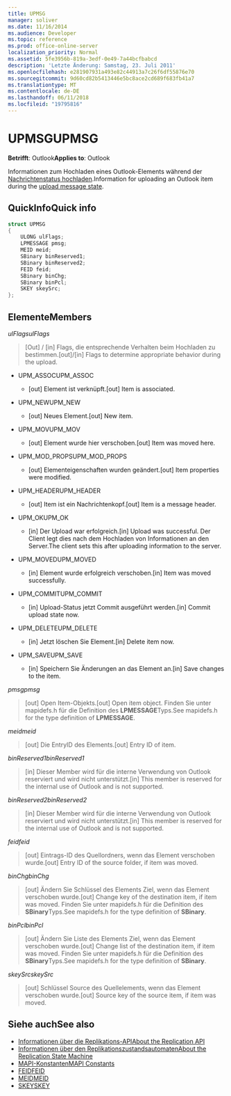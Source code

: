 ```yaml
---
title: UPMSG
manager: soliver
ms.date: 11/16/2014
ms.audience: Developer
ms.topic: reference
ms.prod: office-online-server
localization_priority: Normal
ms.assetid: 5fe3956b-819a-3edf-0e49-7a44bcfbabcd
description: 'Letzte Änderung: Samstag, 23. Juli 2011'
ms.openlocfilehash: e281907931a493e82c44913a7c26f6df55876e70
ms.sourcegitcommit: 9d60cd82b5413446e5bc8ace2cd689f683fb41a7
ms.translationtype: MT
ms.contentlocale: de-DE
ms.lasthandoff: 06/11/2018
ms.locfileid: "19795816"
---
```

# <a name="upmsg"></a><span data-ttu-id="7c307-103">UPMSG</span><span class="sxs-lookup"><span data-stu-id="7c307-103">UPMSG</span></span>

<span data-ttu-id="7c307-104">**Betrifft**: Outlook</span><span class="sxs-lookup"><span data-stu-id="7c307-104">**Applies to**: Outlook</span></span> 
  
<span data-ttu-id="7c307-105">Informationen zum Hochladen eines Outlook-Elements während der [Nachrichtenstatus hochladen](upload-message-state.md).</span><span class="sxs-lookup"><span data-stu-id="7c307-105">Information for uploading an Outlook item during the [upload message state](upload-message-state.md).</span></span>
  
## <a name="quick-info"></a><span data-ttu-id="7c307-106">QuickInfo</span><span class="sxs-lookup"><span data-stu-id="7c307-106">Quick info</span></span>

```cpp
struct UPMSG 
{ 
    ULONG ulFlags; 
    LPMESSAGE pmsg; 
    MEID meid; 
    SBinary binReserved1; 
    SBinary binReserved2; 
    FEID feid; 
    SBinary binChg; 
    SBinary binPcl; 
    SKEY skeySrc; 
};
```

## <a name="members"></a><span data-ttu-id="7c307-107">Elemente</span><span class="sxs-lookup"><span data-stu-id="7c307-107">Members</span></span>

 <span data-ttu-id="7c307-108">_ulFlags_</span><span class="sxs-lookup"><span data-stu-id="7c307-108">_ulFlags_</span></span>
  
> <span data-ttu-id="7c307-109">[Out] / [in] Flags, die entsprechende Verhalten beim Hochladen zu bestimmen.</span><span class="sxs-lookup"><span data-stu-id="7c307-109">[out]/[in] Flags to determine appropriate behavior during the upload.</span></span> 
    
  - <span data-ttu-id="7c307-110">UPM_ASSOC</span><span class="sxs-lookup"><span data-stu-id="7c307-110">UPM_ASSOC</span></span>
    
    - <span data-ttu-id="7c307-111">[out] Element ist verknüpft.</span><span class="sxs-lookup"><span data-stu-id="7c307-111">[out] Item is associated.</span></span>
    
  - <span data-ttu-id="7c307-112">UPM_NEW</span><span class="sxs-lookup"><span data-stu-id="7c307-112">UPM_NEW</span></span>
    
    - <span data-ttu-id="7c307-113">[out] Neues Element.</span><span class="sxs-lookup"><span data-stu-id="7c307-113">[out] New item.</span></span> 
    
  - <span data-ttu-id="7c307-114">UPM_MOV</span><span class="sxs-lookup"><span data-stu-id="7c307-114">UPM_MOV</span></span>
    
    - <span data-ttu-id="7c307-115">[out] Element wurde hier verschoben.</span><span class="sxs-lookup"><span data-stu-id="7c307-115">[out] Item was moved here.</span></span>
    
  - <span data-ttu-id="7c307-116">UPM_MOD_PROPS</span><span class="sxs-lookup"><span data-stu-id="7c307-116">UPM_MOD_PROPS</span></span>
    
    - <span data-ttu-id="7c307-117">[out] Elementeigenschaften wurden geändert.</span><span class="sxs-lookup"><span data-stu-id="7c307-117">[out] Item properties were modified.</span></span>
    
  - <span data-ttu-id="7c307-118">UPM_HEADER</span><span class="sxs-lookup"><span data-stu-id="7c307-118">UPM_HEADER</span></span>
    
    - <span data-ttu-id="7c307-119">[out] Item ist ein Nachrichtenkopf.</span><span class="sxs-lookup"><span data-stu-id="7c307-119">[out] Item is a message header.</span></span>
    
  - <span data-ttu-id="7c307-120">UPM_OK</span><span class="sxs-lookup"><span data-stu-id="7c307-120">UPM_OK</span></span>
    
    - <span data-ttu-id="7c307-121">[in] Der Upload war erfolgreich.</span><span class="sxs-lookup"><span data-stu-id="7c307-121">[in] Upload was successful.</span></span> <span data-ttu-id="7c307-122">Der Client legt dies nach dem Hochladen von Informationen an den Server.</span><span class="sxs-lookup"><span data-stu-id="7c307-122">The client sets this after uploading information to the server.</span></span>
    
  - <span data-ttu-id="7c307-123">UPM_MOVED</span><span class="sxs-lookup"><span data-stu-id="7c307-123">UPM_MOVED</span></span>
    
    - <span data-ttu-id="7c307-124">[in] Element wurde erfolgreich verschoben.</span><span class="sxs-lookup"><span data-stu-id="7c307-124">[in] Item was moved successfully.</span></span>
    
  - <span data-ttu-id="7c307-125">UPM_COMMIT</span><span class="sxs-lookup"><span data-stu-id="7c307-125">UPM_COMMIT</span></span>
    
    - <span data-ttu-id="7c307-126">[in] Upload-Status jetzt Commit ausgeführt werden.</span><span class="sxs-lookup"><span data-stu-id="7c307-126">[in] Commit upload state now.</span></span>
    
  - <span data-ttu-id="7c307-127">UPM_DELETE</span><span class="sxs-lookup"><span data-stu-id="7c307-127">UPM_DELETE</span></span>
    
    - <span data-ttu-id="7c307-128">[in] Jetzt löschen Sie Element.</span><span class="sxs-lookup"><span data-stu-id="7c307-128">[in] Delete item now.</span></span>
    
  - <span data-ttu-id="7c307-129">UPM_SAVE</span><span class="sxs-lookup"><span data-stu-id="7c307-129">UPM_SAVE</span></span>
    
    - <span data-ttu-id="7c307-130">[in] Speichern Sie Änderungen an das Element an.</span><span class="sxs-lookup"><span data-stu-id="7c307-130">[in] Save changes to the item.</span></span>
    
<span data-ttu-id="7c307-131">_pmsg_</span><span class="sxs-lookup"><span data-stu-id="7c307-131">_pmsg_</span></span>
  
> <span data-ttu-id="7c307-132">[out] Open Item-Objekts.</span><span class="sxs-lookup"><span data-stu-id="7c307-132">[out] Open item object.</span></span> <span data-ttu-id="7c307-133">Finden Sie unter mapidefs.h für die Definition des **LPMESSAGE**Typs.</span><span class="sxs-lookup"><span data-stu-id="7c307-133">See mapidefs.h for the type definition of **LPMESSAGE**.</span></span> 
    
<span data-ttu-id="7c307-134">_meid_</span><span class="sxs-lookup"><span data-stu-id="7c307-134">_meid_</span></span>
  
> <span data-ttu-id="7c307-135">[out] Die EntryID des Elements.</span><span class="sxs-lookup"><span data-stu-id="7c307-135">[out] Entry ID of item.</span></span>
    
<span data-ttu-id="7c307-136">_binReserved1_</span><span class="sxs-lookup"><span data-stu-id="7c307-136">_binReserved1_</span></span>
  
> <span data-ttu-id="7c307-137">[in] Dieser Member wird für die interne Verwendung von Outlook reserviert und wird nicht unterstützt.</span><span class="sxs-lookup"><span data-stu-id="7c307-137">[in] This member is reserved for the internal use of Outlook and is not supported.</span></span> 
    
<span data-ttu-id="7c307-138">_binReserved2_</span><span class="sxs-lookup"><span data-stu-id="7c307-138">_binReserved2_</span></span>
  
> <span data-ttu-id="7c307-139">[in] Dieser Member wird für die interne Verwendung von Outlook reserviert und wird nicht unterstützt.</span><span class="sxs-lookup"><span data-stu-id="7c307-139">[in] This member is reserved for the internal use of Outlook and is not supported.</span></span> 
    
<span data-ttu-id="7c307-140">_feid_</span><span class="sxs-lookup"><span data-stu-id="7c307-140">_feid_</span></span>
  
> <span data-ttu-id="7c307-141">[out] Eintrags-ID des Quellordners, wenn das Element verschoben wurde.</span><span class="sxs-lookup"><span data-stu-id="7c307-141">[out] Entry ID of the source folder, if item was moved.</span></span>
    
<span data-ttu-id="7c307-142">_binChg_</span><span class="sxs-lookup"><span data-stu-id="7c307-142">_binChg_</span></span>
  
> <span data-ttu-id="7c307-143">[out] Ändern Sie Schlüssel des Elements Ziel, wenn das Element verschoben wurde.</span><span class="sxs-lookup"><span data-stu-id="7c307-143">[out] Change key of the destination item, if item was moved.</span></span> <span data-ttu-id="7c307-144">Finden Sie unter mapidefs.h für die Definition des **SBinary**Typs.</span><span class="sxs-lookup"><span data-stu-id="7c307-144">See mapidefs.h for the type definition of **SBinary**.</span></span> 
    
<span data-ttu-id="7c307-145">_binPcl_</span><span class="sxs-lookup"><span data-stu-id="7c307-145">_binPcl_</span></span>
  
> <span data-ttu-id="7c307-146">[out] Ändern Sie Liste des Elements Ziel, wenn das Element verschoben wurde.</span><span class="sxs-lookup"><span data-stu-id="7c307-146">[out] Change list of the destination item, if item was moved.</span></span> <span data-ttu-id="7c307-147">Finden Sie unter mapidefs.h für die Definition des **SBinary**Typs.</span><span class="sxs-lookup"><span data-stu-id="7c307-147">See mapidefs.h for the type definition of **SBinary**.</span></span> 
    
<span data-ttu-id="7c307-148">_skeySrc_</span><span class="sxs-lookup"><span data-stu-id="7c307-148">_skeySrc_</span></span>
  
> <span data-ttu-id="7c307-149">[out] Schlüssel Source des Quellelements, wenn das Element verschoben wurde.</span><span class="sxs-lookup"><span data-stu-id="7c307-149">[out] Source key of the source item, if item was moved.</span></span>
    
## <a name="see-also"></a><span data-ttu-id="7c307-150">Siehe auch</span><span class="sxs-lookup"><span data-stu-id="7c307-150">See also</span></span>

- [<span data-ttu-id="7c307-151">Informationen über die Replikations-API</span><span class="sxs-lookup"><span data-stu-id="7c307-151">About the Replication API</span></span>](about-the-replication-api.md)
- [<span data-ttu-id="7c307-152">Informationen über den Replikationszustandsautomaten</span><span class="sxs-lookup"><span data-stu-id="7c307-152">About the Replication State Machine</span></span>](about-the-replication-state-machine.md)
- [<span data-ttu-id="7c307-153">MAPI-Konstanten</span><span class="sxs-lookup"><span data-stu-id="7c307-153">MAPI Constants</span></span>](mapi-constants.md)
- [<span data-ttu-id="7c307-154">FEID</span><span class="sxs-lookup"><span data-stu-id="7c307-154">FEID</span></span>](feid.md)
- [<span data-ttu-id="7c307-155">MEID</span><span class="sxs-lookup"><span data-stu-id="7c307-155">MEID</span></span>](meid.md)
- [<span data-ttu-id="7c307-156">SKEY</span><span class="sxs-lookup"><span data-stu-id="7c307-156">SKEY</span></span>](skey.md)

